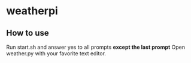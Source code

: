 # weatherpi
## How to use
Run start.sh and answer yes to all prompts **except the last prompt**
Open weather.py with your favorite text editor.
